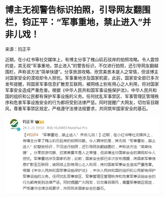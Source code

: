 # 博主无视警告标识拍照，引导网友翻围栏，钧正平：“军事重地，禁止进入”并非儿戏！

来源：钧正平

近期，在小红书等社交媒体上，有博主分享了槐山矶石驳岸的拍照攻略。令人震惊的是，其无视“军事重地，禁止进入”的警告标识，不仅进行拍照，还引导网友翻越围栏，声称该方法“简单快捷”。分享旅游攻略、欣赏美景本是人之常情，但该博主对国家安全的漠视却令人担忧。军事重地涉及国家机密，此前，国家安全部已多次发布提醒，将国家军事信息扩散至互联网，被网络上别有用心之人利用，将对国家军事安全造成严重危害。根据《中华人民共和国军事设施保护法》，中华人民共和国的组织和公民都有保护军事设施的义务。任何扰乱军事禁区、军事管理区管理秩序和危害军事设施安全的行为都将受到法律严惩。同时提醒广大网友，切勿盲目跟风，尊重军事禁区规定，严格遵守法律法规要求，共同筑牢国家安全的基石。

![6feb89ffe1e01c95c5107c065187b8fe.jpg](https://raw.githubusercontent.com/qqhsx/qqnews_image/main/2024/01/21/博主无视警告标识拍照，引导网友翻围栏，钧正平：“军事重地，禁止进入”并非儿戏！/6feb89ffe1e01c95c5107c065187b8fe.jpg)

